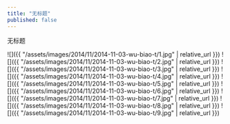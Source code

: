 ```yaml
---
title: "无标题"
published: false
---
```

无标题



![]({{ "/assets/images/2014/11/2014-11-03-wu-biao-t/1.jpg" | relative_url }})
![]({{ "/assets/images/2014/11/2014-11-03-wu-biao-t/2.jpg" | relative_url }})
![]({{ "/assets/images/2014/11/2014-11-03-wu-biao-t/3.jpg" | relative_url }})
![]({{ "/assets/images/2014/11/2014-11-03-wu-biao-t/4.jpg" | relative_url }})
![]({{ "/assets/images/2014/11/2014-11-03-wu-biao-t/5.jpg" | relative_url }})
![]({{ "/assets/images/2014/11/2014-11-03-wu-biao-t/6.jpg" | relative_url }})
![]({{ "/assets/images/2014/11/2014-11-03-wu-biao-t/7.jpg" | relative_url }})
![]({{ "/assets/images/2014/11/2014-11-03-wu-biao-t/8.jpg" | relative_url }})
![]({{ "/assets/images/2014/11/2014-11-03-wu-biao-t/9.jpg" | relative_url }})
